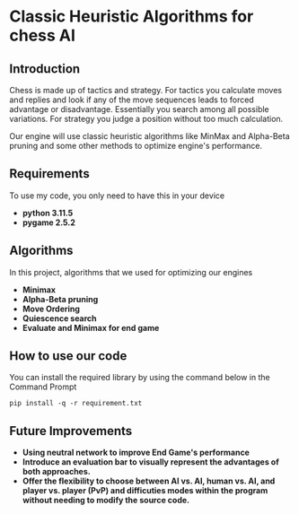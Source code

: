 # Classic Heuristic Algorithms for chess AI

## Introduction
 Chess is made up of tactics and strategy. For tactics you calculate moves and replies and look
 if any of the move sequences leads to forced advantage or disadvantage. Essentially you search
 among all possible variations. For strategy you judge a position without too much calculation.

 Our engine will use classic heuristic algorithms like MinMax and Alpha-Beta pruning and some other methods to optimize engine's performance.

## Requirements
To use my code, you only need to have this in your device

* **python 3.11.5**
* **pygame 2.5.2**

## Algorithms
In this project, algorithms that we used for optimizing our engines
* **Minimax**
* **Alpha-Beta pruning**
* **Move Ordering**
* **Quiescence search**
* **Evaluate and Minimax for end game**

## How to use our code
You can install the required library by using the command below in the Command Prompt

`pip install -q -r requirement.txt`

## Future Improvements
* **Using neutral network to improve End Game's performance**
* **Introduce an evaluation bar to visually represent the advantages of both approaches.**
* **Offer the flexibility to choose between AI vs. AI, human vs. AI, and player vs. player (PvP) and difficuties modes within the program without needing to modify the source code.**

 

 

